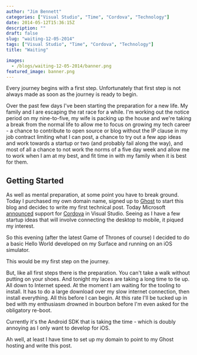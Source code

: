 ```yaml
---
author: "Jim Bennett"
categories: ["Visual Studio", "Time", "Cordova", "Technology"]
date: 2014-05-12T15:36:15Z
description: ""
draft: false
slug: "waiting-12-05-2014"
tags: ["Visual Studio", "Time", "Cordova", "Technology"]
title: "Waiting"

images:
  - /blogs/waiting-12-05-2014/banner.png
featured_image: banner.png
---
```



Every journey begins with a first step.  Unfortunately that first step is not always made as soon as the journey is ready to begin.

Over the past few days I've been starting the preparation for a new life.  My family and I are escaping the rat race for a while. I'm working out the notice period on my nine-to-five, my wife is packing up the house and we're taking a break from the normal life to allow me to focus on growing my tech career - a chance to contribute to open source or blog without the IP clause in my job contract limiting what I can post, a chance to try out a few app ideas and work towards a startup or two (and probably fail along the way), and most of all a chance to not work the norms of a five day week and allow me to work when I am at my best, and fit time in with my family when it is best for them.

## Getting Started

As well as mental preparation, at some point you have to break ground.  Today I purchased my own domain name, signed up to [Ghost](http://ghost.org) to start this blog and decidec to write my first technical post.
Today Microsoft [announced](http://msdn.microsoft.com/en-us/vstudio/dn722381) support for [Cordova](http://cordova.apache.org/) in Visual Studio.  Seeing as I have a few startup ideas that will involve connecting the desktop to mobile, it piqued my interest.

So this evening (after the latest Game of Thrones of course) I decided to do a basic Hello World developed on my Surface and running on an iOS simulator.

This would be my first step on the journey.

But, like all first steps there is the preparation.  You can't take a walk without putting on your shoes.  And tonight my laces are taking a long time to tie up. All down to Internet speed.
At the moment I am waiting for the tooling to install.  It has to do a large download over my slow internet connection, then install everything.  All this before I can begin.  At this rate I'll be tucked up in bed with my enthusiasm drowned in bourbon before I'm even asked for the obligatory re-boot.

Currently it's the Android SDK that is taking the time - which is doubly annoying as I only want to develop for iOS.

Ah well, at least I have time to set up my domain to point to my Ghost hosting and write this post.

